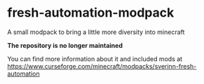 # fresh-automation-modpack

A small modpack to bring a little more diversity into minecraft

**The repository is no longer maintained**

You can find more information about it and included mods at https://www.curseforge.com/minecraft/modpacks/sverinn-fresh-automation
